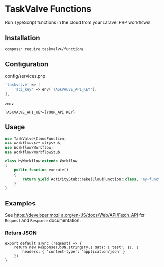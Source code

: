 # TaskValve Functions

Run TypeScript functions in the cloud from your Laravel PHP workflows!

## Installation

```bash
composer require taskvalve/functions
```

## Configuration

config/services.php

```php
'taskvalve' => [
    'api_key' => env('TASKVALVE_API_KEY'),
],
```
.env

```
TASKVALVE_API_KEY=[YOUR_API KEY}
```

## Usage

```php
use TaskValve\CloudFunction;
use Workflow\ActivityStub;
use Workflow\Workflow;
use Workflow\WorkflowStub;

class MyWorkflow extends Workflow
{
    public function execute()
    {
        return yield ActivityStub::make(CloudFunction::class, 'my-function');
    }
}
```

## Examples

See https://developer.mozilla.org/en-US/docs/Web/API/Fetch_API for `Request` and `Response` documentation.

### Return JSON

```typscript
export default async (request) => {
    return new Response(JSON.stringify({ data: ['test'] }), { 
        headers: { 'content-type': 'application/json' }
    })
}
```

